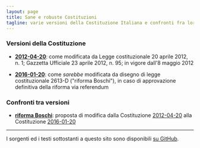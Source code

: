 ```yaml
---
layout: page
title: Sane e robuste Costituzioni
tagline: varie versioni della Costituzione Italiana e confronti fra loro
---
```


### Versioni della Costituzione

* **[2012-04-20](fulltext/2012-04-20)**: come modificata da Legge
  costituzionale 20 aprile 2012, n. 1; Gazzetta Ufficiale 23 aprile 2012,
  n. 95; in vigore dall'8 maggio 2012

* **[2016-01-20](fulltext/2016-01-20)**: come *sarebbe* modificata da disegno
  di legge costituzionale 2613-D ("riforma Boschi"), in caso di approvazione
  definitiva della riforma via referendum


### Confronti tra versioni

* **[riforma Boschi](diff/2012-04-20/2016-01-20)**: proposta di modifica dalla
  Costituzione [2012-04-20](fulltext/2012-04-20) alla Costituzione
  [2016-01-20](fulltext/2012-04-20)

---

I sorgenti ed i testi sottostanti a questo sito sono disponibili
[su GitHub](https://github.com/zacchiro/costituzione).
